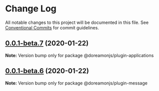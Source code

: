 # Change Log

All notable changes to this project will be documented in this file.
See [Conventional Commits](https://conventionalcommits.org) for commit guidelines.

## [0.0.1-beta.7](https://github.com/doreamonjs/doreamon/compare/v0.0.1-beta.6...v0.0.1-beta.7) (2020-01-22)

**Note:** Version bump only for package @doreamonjs/plugin-applications





## [0.0.1-beta.6](https://github.com/doreamonjs/doreamon/compare/v0.0.1-beta.5...v0.0.1-beta.6) (2020-01-22)

**Note:** Version bump only for package @doreamonjs/plugin-message
